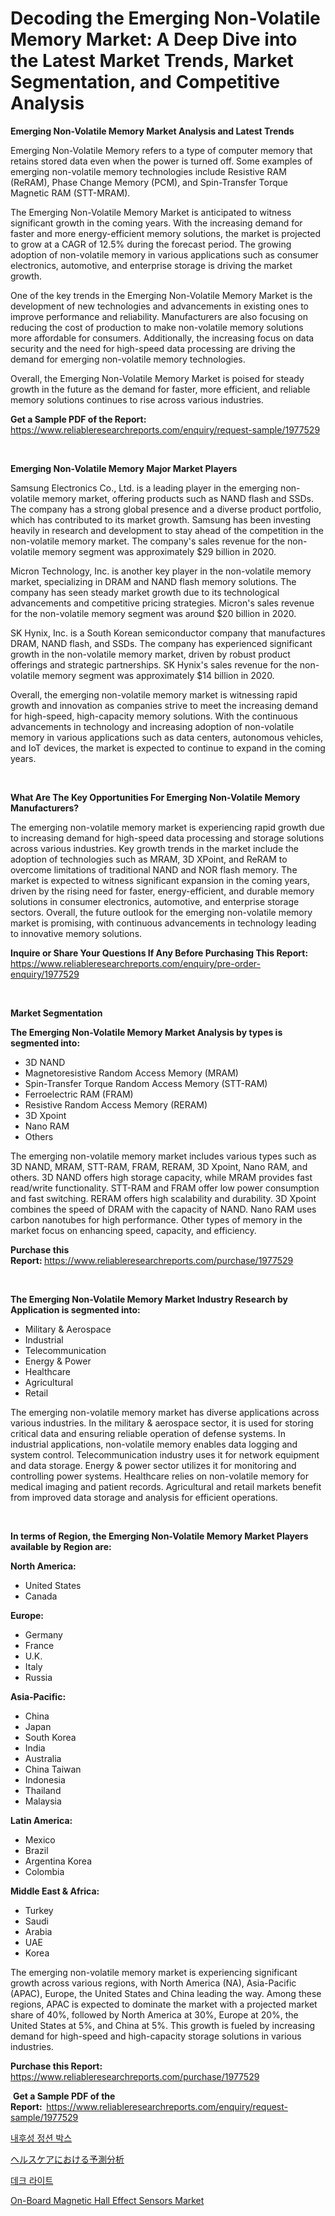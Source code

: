 <p><h1>Decoding the Emerging Non-Volatile Memory Market: A Deep Dive into the Latest Market Trends, Market Segmentation, and Competitive Analysis</h1></p><p><strong>Emerging Non-Volatile Memory Market Analysis and Latest Trends</strong></p>
<p><p>Emerging Non-Volatile Memory refers to a type of computer memory that retains stored data even when the power is turned off. Some examples of emerging non-volatile memory technologies include Resistive RAM (ReRAM), Phase Change Memory (PCM), and Spin-Transfer Torque Magnetic RAM (STT-MRAM).</p><p>The Emerging Non-Volatile Memory Market is anticipated to witness significant growth in the coming years. With the increasing demand for faster and more energy-efficient memory solutions, the market is projected to grow at a CAGR of 12.5% during the forecast period. The growing adoption of non-volatile memory in various applications such as consumer electronics, automotive, and enterprise storage is driving the market growth.</p><p>One of the key trends in the Emerging Non-Volatile Memory Market is the development of new technologies and advancements in existing ones to improve performance and reliability. Manufacturers are also focusing on reducing the cost of production to make non-volatile memory solutions more affordable for consumers. Additionally, the increasing focus on data security and the need for high-speed data processing are driving the demand for emerging non-volatile memory technologies.</p><p>Overall, the Emerging Non-Volatile Memory Market is poised for steady growth in the future as the demand for faster, more efficient, and reliable memory solutions continues to rise across various industries.</p></p>
<p><strong>Get a Sample PDF of the Report:&nbsp;</strong> <a href="https://www.reliableresearchreports.com/enquiry/request-sample/1977529">https://www.reliableresearchreports.com/enquiry/request-sample/1977529</a></p>
<p>&nbsp;</p>
<p><strong>Emerging Non-Volatile Memory Major Market Players</strong></p>
<p><p>Samsung Electronics Co., Ltd. is a leading player in the emerging non-volatile memory market, offering products such as NAND flash and SSDs. The company has a strong global presence and a diverse product portfolio, which has contributed to its market growth. Samsung has been investing heavily in research and development to stay ahead of the competition in the non-volatile memory market. The company's sales revenue for the non-volatile memory segment was approximately $29 billion in 2020.</p><p>Micron Technology, Inc. is another key player in the non-volatile memory market, specializing in DRAM and NAND flash memory solutions. The company has seen steady market growth due to its technological advancements and competitive pricing strategies. Micron's sales revenue for the non-volatile memory segment was around $20 billion in 2020.</p><p>SK Hynix, Inc. is a South Korean semiconductor company that manufactures DRAM, NAND flash, and SSDs. The company has experienced significant growth in the non-volatile memory market, driven by robust product offerings and strategic partnerships. SK Hynix's sales revenue for the non-volatile memory segment was approximately $14 billion in 2020.</p><p>Overall, the emerging non-volatile memory market is witnessing rapid growth and innovation as companies strive to meet the increasing demand for high-speed, high-capacity memory solutions. With the continuous advancements in technology and increasing adoption of non-volatile memory in various applications such as data centers, autonomous vehicles, and IoT devices, the market is expected to continue to expand in the coming years.</p></p>
<p>&nbsp;</p>
<p><strong>What Are The Key Opportunities For Emerging Non-Volatile Memory Manufacturers?</strong></p>
<p><p>The emerging non-volatile memory market is experiencing rapid growth due to increasing demand for high-speed data processing and storage solutions across various industries. Key growth trends in the market include the adoption of technologies such as MRAM, 3D XPoint, and ReRAM to overcome limitations of traditional NAND and NOR flash memory. The market is expected to witness significant expansion in the coming years, driven by the rising need for faster, energy-efficient, and durable memory solutions in consumer electronics, automotive, and enterprise storage sectors. Overall, the future outlook for the emerging non-volatile memory market is promising, with continuous advancements in technology leading to innovative memory solutions.</p></p>
<p><strong>Inquire or Share Your Questions If Any Before Purchasing This Report:</strong> <a href="https://www.reliableresearchreports.com/enquiry/pre-order-enquiry/1977529">https://www.reliableresearchreports.com/enquiry/pre-order-enquiry/1977529</a></p>
<p>&nbsp;</p>
<p><strong>Market Segmentation</strong></p>
<p><strong>The Emerging Non-Volatile Memory Market Analysis by types is segmented into:</strong></p>
<p><ul><li>3D NAND</li><li>Magnetoresistive Random Access Memory (MRAM)</li><li>Spin-Transfer Torque Random Access Memory (STT-RAM)</li><li>Ferroelectric RAM (FRAM)</li><li>Resistive Random Access Memory (RERAM)</li><li>3D Xpoint</li><li>Nano RAM</li><li>Others</li></ul></p>
<p><p>The emerging non-volatile memory market includes various types such as 3D NAND, MRAM, STT-RAM, FRAM, RERAM, 3D Xpoint, Nano RAM, and others. 3D NAND offers high storage capacity, while MRAM provides fast read/write functionality. STT-RAM and FRAM offer low power consumption and fast switching. RERAM offers high scalability and durability. 3D Xpoint combines the speed of DRAM with the capacity of NAND. Nano RAM uses carbon nanotubes for high performance. Other types of memory in the market focus on enhancing speed, capacity, and efficiency.</p></p>
<p><strong>Purchase this Report:&nbsp;</strong><a href="https://www.reliableresearchreports.com/purchase/1977529">https://www.reliableresearchreports.com/purchase/1977529</a></p>
<p>&nbsp;</p>
<p><strong>The Emerging Non-Volatile Memory Market Industry Research by Application is segmented into:</strong></p>
<p><ul><li>Military & Aerospace</li><li>Industrial</li><li>Telecommunication</li><li>Energy & Power</li><li>Healthcare</li><li>Agricultural</li><li>Retail</li></ul></p>
<p><p>The emerging non-volatile memory market has diverse applications across various industries. In the military & aerospace sector, it is used for storing critical data and ensuring reliable operation of defense systems. In industrial applications, non-volatile memory enables data logging and system control. Telecommunication industry uses it for network equipment and data storage. Energy & power sector utilizes it for monitoring and controlling power systems. Healthcare relies on non-volatile memory for medical imaging and patient records. Agricultural and retail markets benefit from improved data storage and analysis for efficient operations.</p></p>
<p>&nbsp;</p>
<p><strong>In terms of Region, the Emerging Non-Volatile Memory Market Players available by Region are:</strong></p>
<p>
    <p> <strong> North America: </strong>
        <ul>
            <li>United States</li>
            <li>Canada</li>
        </ul>
        </p> 
    <p> <strong> Europe: </strong>
        <ul>
            <li>Germany</li>
            <li>France</li>
            <li>U.K.</li>
            <li>Italy</li>
            <li>Russia</li>
        </ul>
        </p> 
    <p> <strong> Asia-Pacific: </strong>
        <ul>
            <li>China</li>
            <li>Japan</li>
            <li>South Korea</li>
            <li>India</li>
            <li>Australia</li>
            <li>China Taiwan</li>
            <li>Indonesia</li>
            <li>Thailand</li>
            <li>Malaysia</li>
        </ul>
        </p> 
    <p> <strong> Latin America: </strong>
        <ul>
            <li>Mexico</li>
            <li>Brazil</li>
            <li>Argentina Korea</li>
            <li>Colombia</li>
        </ul>
        </p> 
    <p> <strong> Middle East & Africa: </strong>
        <ul>
            <li>Turkey</li>
            <li>Saudi</li>
            <li>Arabia</li>
            <li>UAE</li>
            <li>Korea</li>
        </ul>
    </p>
    </p>
<p><p>The emerging non-volatile memory market is experiencing significant growth across various regions, with North America (NA), Asia-Pacific (APAC), Europe, the United States and China leading the way. Among these regions, APAC is expected to dominate the market with a projected market share of 40%, followed by North America at 30%, Europe at 20%, the United States at 5%, and China at 5%. This growth is fueled by increasing demand for high-speed and high-capacity storage solutions in various industries.</p></p>
<p><strong>Purchase this Report: </strong><a href="https://www.reliableresearchreports.com/purchase/1977529">https://www.reliableresearchreports.com/purchase/1977529</a></p>
<p>&nbsp;<strong>Get a Sample PDF of the Report:&nbsp;&nbsp;</strong><a href="https://www.reliableresearchreports.com/enquiry/request-sample/1977529">https://www.reliableresearchreports.com/enquiry/request-sample/1977529</a></p>
<p><strong></strong></p>
<p><p><a href="https://github.com/sammyUltyylrich9067856/Market-Research-Report-List-1/blob/main/143826113098.md">내후성 정션 박스</a></p><p><a href="https://github.com/ReyesKohler20231/Market-Research-Report-List-1/blob/main/978449214053.md">ヘルスケアにおける予測分析</a></p><p><a href="https://github.com/Elenrrera7685/Market-Research-Report-List-1/blob/main/916292913097.md">데크 라이트</a></p><p><a href="https://github.com/Whitneyboyettebo9kiw7yr13/Market-Research-Report-List-1/blob/main/on-board-magnetic-hall-effect-sensors-market.md">On-Board Magnetic Hall Effect Sensors Market</a></p></p>